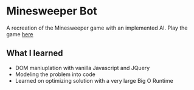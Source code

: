 # Minesweeper Bot
A recreation of the Minesweeper game with an implemented AI. Play the game [here](https://junghole.github.io/minesweeper/index.html)

## What I learned
* DOM maniuplation with vanilla Javascript and JQuery
* Modeling the problem into code
* Learned on optimizing solution with a very large Big O Runtime

